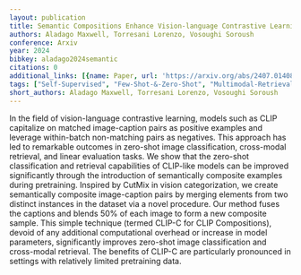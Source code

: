 ```yaml
---
layout: publication
title: Semantic Compositions Enhance Vision-language Contrastive Learning
authors: Aladago Maxwell, Torresani Lorenzo, Vosoughi Soroush
conference: Arxiv
year: 2024
bibkey: aladago2024semantic
citations: 0
additional_links: [{name: Paper, url: 'https://arxiv.org/abs/2407.01408'}]
tags: ["Self-Supervised", "Few-Shot-&-Zero-Shot", "Multimodal-Retrieval", "Datasets", "Evaluation"]
short_authors: Aladago Maxwell, Torresani Lorenzo, Vosoughi Soroush
---
```

In the field of vision-language contrastive learning, models such as CLIP
capitalize on matched image-caption pairs as positive examples and leverage
within-batch non-matching pairs as negatives. This approach has led to
remarkable outcomes in zero-shot image classification, cross-modal retrieval,
and linear evaluation tasks. We show that the zero-shot classification and
retrieval capabilities of CLIP-like models can be improved significantly
through the introduction of semantically composite examples during pretraining.
Inspired by CutMix in vision categorization, we create semantically composite
image-caption pairs by merging elements from two distinct instances in the
dataset via a novel procedure. Our method fuses the captions and blends 50% of
each image to form a new composite sample. This simple technique (termed CLIP-C
for CLIP Compositions), devoid of any additional computational overhead or
increase in model parameters, significantly improves zero-shot image
classification and cross-modal retrieval. The benefits of CLIP-C are
particularly pronounced in settings with relatively limited pretraining data.